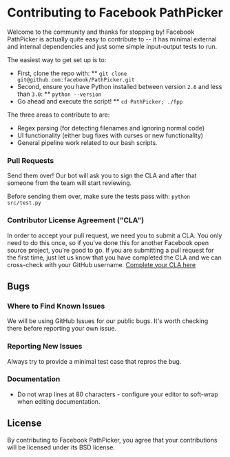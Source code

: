 # Contributing to Facebook PathPicker

Welcome to the community and thanks for stopping by! Facebook PathPicker is actually quite
easy to contribute to -- it has minimal external and internal dependencies and just some
simple input-output tests to run.

The easiest way to get set up is to:
* First, clone the repo with:
** `git clone git@github.com:facebook/PathPicker.git`
* Second, ensure you have Python installed between version `2.6` and less than `3.0`:
** `python --version`
* Go ahead and execute the script!
** `cd PathPicker; ./fpp`

The three areas to contribute to are:
* Regex parsing (for detecting filenames and ignoring normal code)
* UI functionality (either bug fixes with curses or new functionality)
* General pipeline work related to our bash scripts.

### Pull Requests

Send them over! Our bot will ask you to sign the CLA and after that someone
from the team will start reviewing.

Before sending them over, make sure the tests pass with:
`python src/test.py`

### Contributor License Agreement ("CLA")

In order to accept your pull request, we need you to submit a CLA. You only need to do this once, so if you've done this for another Facebook open source project, you're good to go. If you are submitting a pull request for the first time, just let us know that you have completed the CLA and we can cross-check with your GitHub username.
[Complete your CLA here](https://code.facebook.com/cla)

## Bugs

### Where to Find Known Issues

We will be using GitHub Issues for our public bugs. It's worth checking there before reporting your own issue.

### Reporting New Issues

Always try to provide a minimal test case that repros the bug.

### Documentation

* Do not wrap lines at 80 characters - configure your editor to soft-wrap when editing documentation.

## License

By contributing to Facebook PathPicker, you agree that your contributions will be licensed under its BSD license.
